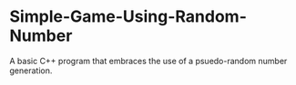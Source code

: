 # Simple-Game-Using-Random-Number


A basic C++ program that embraces the use of a psuedo-random number generation.
